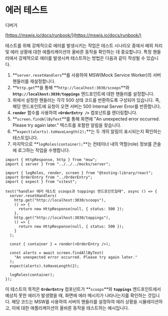 # 에러 테스트

디버거

[https://mswjs.io/docs/runbook/](https://mswjs.io/docs/runbook/)

테스트를 위해 강제적으로 에러를 발생시키는 작업은 테스트 시나리오 중에서 예외 처리 및 에러 상황에 대한 애플리케이션의 올바른 동작을 확인하는 데 중요합니다. 특정 핸들러에서 강제적으로 에러를 발생시켜 테스트하는 방법은 다음과 같이 작성될 수 있습니다.

1. **`server.resetHandlers`**를 사용하여 MSW(Mock Service Worker)의 서버 핸들러를 재설정합니다.
2. **`http.get`**을 통해 **`http://localhost:3030/scoops`**와 **`http://localhost:3030/toppings`** 엔드포인트에 대한 핸들러를 설정합니다.
3. 위에서 설정한 핸들러는 각각 500 상태 코드를 반환하도록 구성되어 있습니다. 즉, 해당 엔드포인트에 요청이 오면 서버는 500 Internal Server Error를 반환합니다.
4. **`render`** 함수를 사용하여 **`<OrderEntry />`** 컴포넌트를 렌더링합니다.
5. **`screen.findAllByText`**를 통해 화면에 "An unexpected error occurred. Please try again later." 텍스트를 포함한 알림을 찾습니다.
6. **`expect(alerts).toHaveLength(2);`**는 두 개의 알림이 표시되는지 확인하는 테스트입니다.
7. 마지막으로 **`logRoles(container);`**는 컨테이너 내의 역할(role) 정보를 콘솔에 로그하는 작업을 수행합니다.

```tsx
import { HttpResponse, http } from "msw";
import { server } from "../../../mocks/server";

import { logRoles, render, screen } from "@testing-library/react";
import OrderEntry from "../OrderEntry";
import { expect } from "vitest";

test("handler 에러 테스트 scoops과 toppings 엔드포인트일때", async () => {
  server.resetHandlers(
    http.get("http://localhost:3030/scoops"),
    () => {
      return new HttpResponse(null, { status: 500 });
    },
    http.get("http://localhost:3030/toppings"),
    () => {
      return new HttpResponse(null, { status: 500 });
    }
  );

  const { container } = render(<OrderEntry />);

  const alerts = await screen.findAllByText(
    "An unexpected error occurred. Please try again later."
  );
  expect(alerts).toHaveLength(2);

  logRoles(container);
});
```

이 테스트의 목적은 **`OrderEntry`** 컴포넌트가 **`scoops`**와 **`toppings`** 엔드포인트에서 예상치 못한 에러가 발생했을 때, 화면에 에러 메시지가 나타나는지를 확인하는 것입니다. 해당 코드는 MSW를 사용하여 서버의 핸들러를 설정하여 에러 상황을 시뮬레이션하고, 이에 대한 애플리케이션의 올바른 동작을 테스트하는 예시입니다.